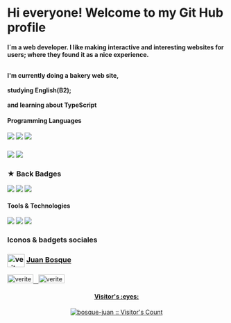 



<h1>Hi everyone! Welcome to my Git Hub profile </h1>



<h4> I´m a web developer. I like making interactive and interesting websites for users; where they found it as a nice experience.</br></br>
  
I'm currently doing a bakery web site, </br></br>
studying English(B2);</br> </br>
and learning about TypeScript </h4>



<h4>Programming Languages</h4>
<p>
  <img src="https://img.shields.io/badge/JavaScript-F7DF1E?style=for-the-badge&logo=javascript&logoColor=black">
   <img src="https://img.shields.io/badge/HTML5-E34F26?style=for-the-badge&logo=html5&logoColor=white">
  <img src="https://img.shields.io/badge/CSS3-1572B6?style=for-the-badge&logo=css3&logoColor=white">

</p>

<h3>
    <img src="https://img.shields.io/badge/React-20232A?style=for-the-badge&logo=react&logoColor=61DAFB"/>
    <img src="https://img.shields.io/badge/Redux-593D88?style=for-the-badge&logo=redux&logoColor=white"/>
</h3> 
<p>
 

</p>

<h3>
 ★  Back Badges
</h3> 
<p>
  <img src="https://img.shields.io/badge/Node.js-339933?style=for-the-badge&logo=nodedotjs&logoColor=white">
  <img src="https://img.shields.io/badge/Express.js-000000?style=for-the-badge&logo=express&logoColor=white">
  <img src="https://img.shields.io/badge/PostgresSql-005C84?style=for-the-badge&logo=postgresSql&logoColor=white">
 


</p>

<h4>Tools & Technologies</h4>
<p>
  <img src="https://img.shields.io/badge/Git-F05032?style=for-the-badge&logo=git&logoColor=white">
  <img src="https://img.shields.io/badge/GitHub-100000?style=for-the-badge&logo=github&logoColor=white">
  <img src="https://img.shields.io/badge/Postman-FF6C37?style=for-the-badge&logo=Postman&logoColor=white">

</p>


### Iconos & badgets sociales

### <a href="https://www.instagram.com/bosque.j/" target="blank"><img align="center" src="https://raw.githubusercontent.com/rahuldkjain/github-profile-readme-generator/master/src/images/icons/Social/instagram.svg" alt="veritechie" height="30" width="40" /></a>  <a href="https://www.instagram.com/bosque.j/" target="_blank">Juan Bosque</a>
 <a href="https://www.instagram.com/bosque.j/?hl=es" target="_blank"></a>
 
 
 <span >
<a href="https://www.linkedin.com/in/juan-bosque/" ><img alt="veritechie" height="20" width="60"  src="https://img.shields.io/badge/LinkedIn-0077B5?style=for-the-badge&logo=linkedin&logoColor=white"> &nbsp;
<a href="mailto:juan_bosque@hotmail.com" ><img alt="veritechie" height="20" width="60"  src="https://img.shields.io/badge/hotmail-0077B5?style=for-the-badge&logo=Hotmail&logoColor=white">
</span>

  </br>
<h4 align="center">Visitor's :eyes:</h4>

<p align="center"><img src="https://profile-counter.glitch.me/{bosque-juan}/count.svg" alt="bosque-juan :: Visitor's Count" /></p>


<!--
**juanchos85/juanchos85** is a ✨ _special_ ✨ repository because its `README.md` (this file) appears on your GitHub profile.

Here are some ideas to get you started:

- 🔭 I’m currently working on ...
- 🌱 I’m currently learning ...
- 👯 I’m looking to collaborate on ...
- 🤔 I’m looking for help with ...
- 💬 Ask me about ...
- 📫 How to reach me: ...
- 😄 Pronouns: ...
- ⚡ Fun fact: ...
-->

